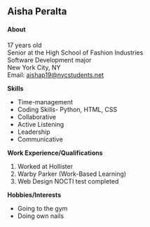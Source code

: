 ## Aisha Peralta

#### About
17 years old  
Senior at the High School of Fashion Industries  
Software Development major  
New York City, NY   
Email: [aishap19@nycstudents.net](aishap19@nycstudents.net)
 
**Skills**
* Time-management
* Coding Skills- Python, HTML, CSS
* Collaborative
* Active Listening
* Leadership
* Communicative

**Work Experience/Qualifications**
1. Worked at Hollister
2. Warby Parker (Work-Based Learning)
3. Web Design NOCTI test completed 

**Hobbies/Interests**  
* Going to the gym 
* Doing own nails

